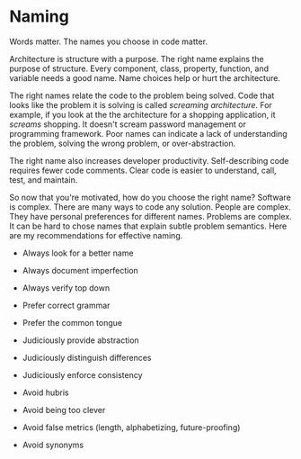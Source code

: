# Naming

Words matter. The names you choose in code matter.

Architecture is structure with a purpose. The right name explains the purpose of structure. Every component, class, property, function, and variable needs a good name. Name choices help or hurt the architecture.  

The right names relate the code to the problem being solved. Code that looks like the problem it is solving is called *screaming architecture*. For example, if you look at the the architecture for a shopping application, it *screams* shopping. It doesn't scream password management or programming framework. Poor names can indicate a lack of understanding the problem, solving the wrong problem, or over-abstraction.

The right name also increases developer productivity. Self-describing code requires fewer code comments. Clear code is easier to understand, call, test, and maintain.

So now that you're motivated, how do you choose the right name?  Software is complex. There are many ways to code any solution. People are complex. They have personal preferences for different names. Problems are complex. It can be hard to chose names that explain subtle problem semantics.  Here are my recommendations for effective naming.   

* Always look for a better name



* Always document imperfection
* Always verify top down
* Prefer correct grammar 
* Prefer the common tongue 
* Judiciously provide abstraction
* Judiciously distinguish differences
* Judiciously enforce consistency
* Avoid hubris
* Avoid being too clever
* Avoid false metrics (length, alphabetizing, future-proofing)
* Avoid synonyms


